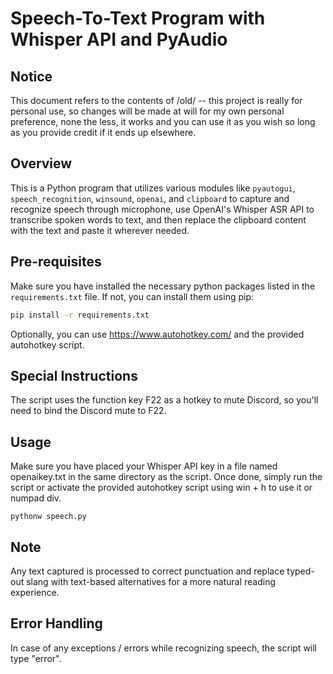 # Speech-To-Text Program with Whisper API and PyAudio

## Notice
This document refers to the contents of /old/ -- this project is really for personal use, so changes will be made at will for my own personal preference, none the less, it works and you can use it as you wish so long as you provide credit if it ends up elsewhere. 


## Overview
This is a Python program that utilizes various modules like `pyautogui`, `speech_recognition`, `winsound`, `openai`, and `clipboard` to capture and recognize speech through microphone, use OpenAI's Whisper ASR API to transcribe spoken words to text, and then replace the clipboard content with the text and paste it wherever needed.

## Pre-requisites
Make sure you have installed the necessary python packages listed in the `requirements.txt` file. If not, you can install them using pip:
```bash
pip install -r requirements.txt
```
Optionally, you can use https://www.autohotkey.com/ and the provided autohotkey script.

## Special Instructions
The script uses the function key F22 as a hotkey to mute Discord, so you'll need to bind the Discord mute to F22.

## Usage
Make sure you have placed your Whisper API key in a file named openaikey.txt in the same directory as the script. Once done, simply run the script or activate the provided autohotkey script using win + h to use it or numpad div.
```shell
pythonw speech.py
```
## Note
Any text captured is processed to correct punctuation and replace typed-out slang with text-based alternatives for a more natural reading experience.

## Error Handling
In case of any exceptions / errors while recognizing speech, the script will type "error".